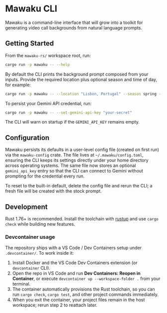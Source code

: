 # Mawaku CLI

Mawaku is a command-line interface that will grow into a toolkit for generating video call backgrounds from natural language prompts.

## Getting Started

From the `mawaku-rs/` workspace root, run:

```bash
cargo run -p mawaku -- --help
```

By default the CLI prints the background prompt composed from your inputs. Provide the required location plus optional season and time of day, for example:

```bash
cargo run -p mawaku -- --location "Lisbon, Portugal" --season spring --time-of-day dusk
```

To persist your Gemini API credential, run:

```bash
cargo run -p mawaku -- --set-gemini-api-key "your-secret"
```

The CLI will warn on startup if the `GEMINI_API_KEY` remains empty.

## Configuration

Mawaku persists its defaults in a user-level config file (created on first run) via the `mawaku-config` crate. The file lives at `~/.mawaku/config.toml`, ensuring the CLI keeps its settings directly under your home directory across operating systems. The same file now stores an optional `gemini_api_key` entry so that the CLI can connect to Gemini without prompting for the credential every run.

To reset to the built-in default, delete the config file and rerun the CLI; a fresh file will be created with the stock prompt.

## Development

Rust 1.76+ is recommended. Install the toolchain with [rustup](https://rustup.rs/) and use `cargo check` while building new features.

### Devcontainer usage

The repository ships with a VS Code / Dev Containers setup under `.devcontainer/`. To work inside it:

1. Install Docker and the VS Code Dev Containers extension (or `devcontainer` CLI).
2. Open the repo in VS Code and run **Dev Containers: Reopen in Container**, or execute `devcontainer up --workspace-folder .` from your terminal.
3. The container automatically provisions the Rust toolchain, so you can run `cargo check`, `cargo test`, and other project commands immediately.
4. When you exit the container, your project files remain in the host workspace; rerun step 2 to reattach later.
